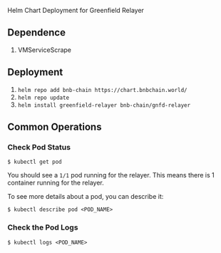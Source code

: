Helm Chart Deployment for Greenfield Relayer

## Dependence
1. VMServiceScrape

## Deployment
1. `helm repo add bnb-chain https://chart.bnbchain.world/`
2. `helm repo update`
3. `helm install greenfield-relayer bnb-chain/gnfd-relayer`

## Common Operations

### Check Pod Status

```
$ kubectl get pod
```

You should see a `1/1` pod running for the relayer. This means there is 1 container running for the relayer.

To see more details about a pod, you can describe it:

```
$ kubectl describe pod <POD_NAME> 
```

### Check the Pod Logs 

```
$ kubectl logs <POD_NAME>
